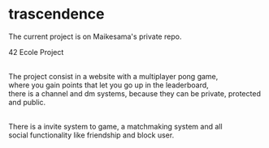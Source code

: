 # trascendence
The current project is on Maikesama's private repo.

42 Ecole Project<br><br>

The project consist in a website with a multiplayer pong game,<br>
where you gain points that let you go up in the leaderboard, <br>
there is a channel and dm systems, because they can be private, protected and public.<br><br>

There is a invite system to game, a matchmaking system and all <br>
social functionality like friendship and block user.<br>

